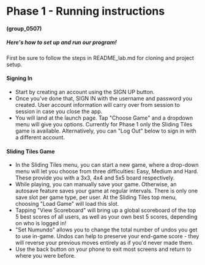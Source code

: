 # Phase 1 - Running instructions
#### (group_0507)

##### Here's how to set up and run our program!

First be sure to follow the steps in README_lab.md for cloning and project setup.

#### Signing In

* Start by creating an account using the SIGN UP button.
* Once you've done that, SIGN IN with the username and password you created. User account information will carry over from session to session in case you close the app.
* You will land at the launch page. Tap "Choose Game" and a dropdown menu will give you options. Currently for Phase 1 only the Sliding Tiles game is available. Alternatively, you can "Log Out" below to sign in with a different account.

#### Sliding Tiles Game

* In the Sliding Tiles menu, you can start a new game, where a drop-down menu will let you choose from three difficulties: Easy, Medium and Hard. These provide you with a 3x3, 4x4 and 5x5 board respectively.
* While playing, you can manually save your game. Otherwise, an autosave feature saves your game at regular intervals. There is only one save slot per game type, per user. At the Sliding Tiles top menu, choosing "Load Game" will load this slot.
* Tapping "View Scoreboard" will bring up a global scoreboard of the top 5 best scores of all users, as well as your own best 5 scores, depending on who is logged in!
* "Set Numundo" allows you to change the total number of undos you get to use in-game. Undos can help to preserve your end-game score - they will reverse your previous moves entirely as if you'd never made them.
* Use the back button on your phone to exit most screens and return to where you were before.
